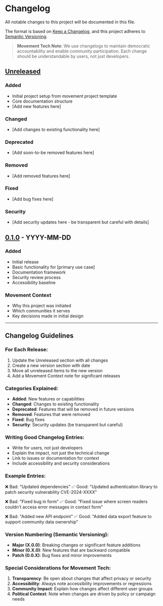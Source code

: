 # Changelog

All notable changes to this project will be documented in this file.

The format is based on [Keep a Changelog](https://keepachangelog.com/en/1.0.0/),
and this project adheres to [Semantic Versioning](https://semver.org/spec/v2.0.0.html).

> **Movement Tech Note**: We use changelogs to maintain democratic accountability and enable community participation. Each change should be understandable by users, not just developers.

## [Unreleased]

### Added
- Initial project setup from movement project template
- Core documentation structure
- [Add new features here]

### Changed
- [Add changes to existing functionality here]

### Deprecated
- [Add soon-to-be removed features here]

### Removed
- [Add removed features here]

### Fixed
- [Add bug fixes here]

### Security
- [Add security updates here - be transparent but careful with details]

## [0.1.0] - YYYY-MM-DD

### Added
- Initial release
- Basic functionality for [primary use case]
- Documentation framework
- Security review process
- Accessibility baseline

### Movement Context
- Why this project was initiated
- Which communities it serves
- Key decisions made in initial design

---

## Changelog Guidelines

### For Each Release:
1. Update the Unreleased section with all changes
2. Create a new version section with date
3. Move all unreleased items to the new version
4. Add a Movement Context note for significant releases

### Categories Explained:
- **Added**: New features or capabilities
- **Changed**: Changes to existing functionality
- **Deprecated**: Features that will be removed in future versions
- **Removed**: Features that were removed
- **Fixed**: Bug fixes
- **Security**: Security updates (be transparent but careful)

### Writing Good Changelog Entries:
- Write for users, not just developers
- Explain the impact, not just the technical change
- Link to issues or documentation for context
- Include accessibility and security considerations

### Example Entries:

❌ Bad: "Updated dependencies"
✅ Good: "Updated authentication library to patch security vulnerability CVE-2024-XXXX"

❌ Bad: "Fixed bug in form"
✅ Good: "Fixed issue where screen readers couldn't access error messages in contact form"

❌ Bad: "Added new API endpoint"
✅ Good: "Added data export feature to support community data ownership"

### Version Numbering (Semantic Versioning):
- **Major (X.0.0)**: Breaking changes or significant feature additions
- **Minor (0.X.0)**: New features that are backward compatible
- **Patch (0.0.X)**: Bug fixes and minor improvements

### Special Considerations for Movement Tech:
1. **Transparency**: Be open about changes that affect privacy or security
2. **Accessibility**: Always note accessibility improvements or regressions
3. **Community Impact**: Explain how changes affect different user groups
4. **Political Context**: Note when changes are driven by policy or campaign needs

[Unreleased]: https://github.com/[organization]/[project]/compare/v0.1.0...HEAD
[0.1.0]: https://github.com/[organization]/[project]/releases/tag/v0.1.0